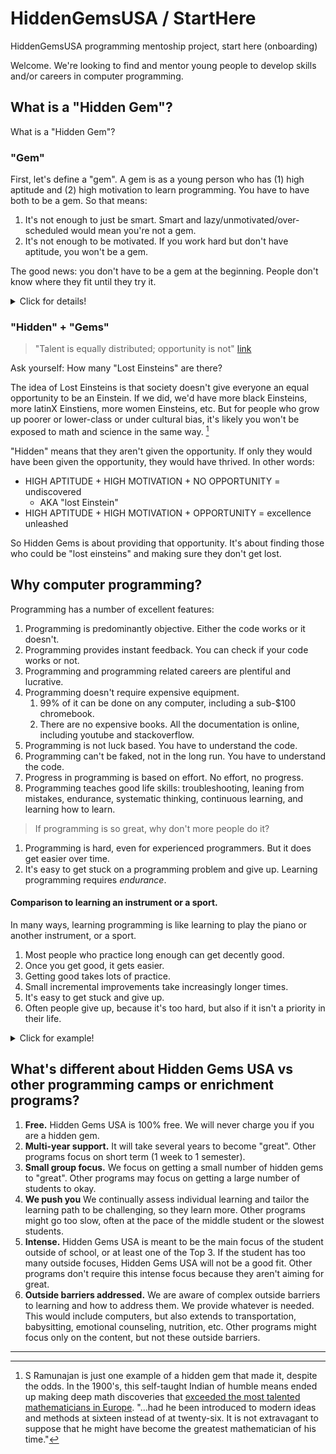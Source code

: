 # HiddenGemsUSA / StartHere
HiddenGemsUSA programming mentoship project, start here (onboarding)


Welcome. We're looking to find and mentor young people to develop skills and/or careers in computer programming.

## What is a "Hidden Gem"?
What is a "Hidden Gem"?

### "Gem"
First, let's define a "gem". A gem is as a young person who has (1) high aptitude and (2) high motivation to learn programming. You have to have both to be a gem. So that means:
1. It's not enough to just be smart. Smart and lazy/unmotivated/over-scheduled would mean you're not a gem.
2. It's not enough to be motivated. If you work hard but don't have aptitude, you won't be a gem.

The good news: you don't have to be a gem at the beginning. People don't know where they fit until they try it.

<details>
  <summary>Click for details!</summary>
  
- We work with you to figure out if you have aptitude and motivation. It takes about 1-3 months to figure it out. After that evalution period, we'll know if you're in 1 of 4 categories:
  - HIGH APTITUDE + HIGH MOTIVATION => you're a gem. We want to encourage you and give you the tools to succeed. Since you want to work hard, we will push/guide you and you willl go fast. (Guess: this is 0.05%-5% of people. **Most rare!**)
  - LOWER APTITUDE + HIGH MOTIVATION => you will work hard, at that matters a lot. We will encourage you and allow you to work at your own pace. (Guess: this is ~5% of people.)
  - HIGH APTITUDE + LOW MOTIVATION => you're smart, but you don't work hard. If you want to stick around, you can. But we won't push you. And if you get stuck in your learning, the help you get is mostly self-service. (Guess: this is ~20% of people.)
  - LOWER APTITUDE + LOW MOTIVATION => you won't work hard on learning programming. And learning programming does require determination. We wish you well in your other endeavors. (Guess: this is ~80% of people.)
  
</details>
  
### "Hidden" + "Gems"
> "Talent is equally distributed; opportunity is not" [link](https://www.inc.com/thomas-koulopoulos/a-study-of-one-million-inventors-identified-key-to-success-its-not-talent.html)

Ask yourself: How many "Lost Einsteins" are there?

The idea of Lost Einsteins is that society doesn't give everyone an equal opportunity to be an Einstein. If we did, we'd have more black Einsteins, more latinX Einstiens, more women Einsteins, etc. But for people who grow up poorer or lower-class or under cultural bias, it's likely you won't be exposed to math and science in the same way. [^Ramunajan]

"Hidden" means that they aren't given the opportunity. If only they would have been given the opportunity, they would have thrived. In other words:
- HIGH APTITUDE + HIGH MOTIVATION + NO OPPORTUNITY = undiscovered
  - AKA "lost Einstein"
- HIGH APTITUDE + HIGH MOTIVATION + OPPORTUNITY = excellence unleashed

So Hidden Gems is about providing that opportunity. It's about finding those who could be "lost einsteins" and making sure they don't get lost.

## Why computer programming?
Programming has a number of excellent features:
1) Programming is predominantly objective. Either the code works or it doesn't.
2) Programming provides instant feedback. You can check if your code works or not.
3) Programming and programming related careers are plentiful and lucrative.
4) Programming doesn't require expensive equipment. 
    1. 99% of it can be done on any computer, including a sub-$100 chromebook.
    2. There are no expensive books. All the documentation is online, including youtube and stackoverflow.
6) Programming is not luck based. You have to understand the code.
7) Programming can't be faked, not in the long run. You have to understand the code. 
8) Progress in programming is based on effort. No effort, no progress.
9) Programming teaches good life skills: troubleshooting, leaning from mistakes, endurance, systematic thinking, continuous learning, and learning how to learn.

>If programming is so great, why don't more people do it?
1) Programming is hard, even for experienced programmers. But it does get easier over time.
2) It's easy to get stuck on a programming problem and give up. Learning programming requires _endurance_.

#### Comparison to learning an instrument or a sport.
In many ways, learning programming is like learning to play the piano or another instrument, or a sport.
1) Most people who practice long enough can get decently good.
2) Once you get good, it gets easier.
3) Getting good takes lots of practice.
4) Small incremental improvements take increasingly longer times.
5) It's easy to get stuck and give up.
6) Often people give up, because it's too hard, but also if it isn't a priority in their life.
<details>
  <summary>Click for example!</summary>
  
  ```python
  a) Absolute beginner -> simple songs/games/tasks = 1 month.
  b) simple songs/games/tasks  -> okay = +3 months.
  c) okay -> good = +15-20 months.
  d) good -> great = +40 months or not possible for everyone.
  e) great -> world class = +120 months or not possible for everyone. 
  ```
</details>

## What's different about Hidden Gems USA vs other programming camps or enrichment programs?

1. **Free.** Hidden Gems USA is 100% free. We will never charge you if you are a hidden gem.
2. **Multi-year support.** It will take several years to become "great". Other programs focus on short term (1 week to 1 semester).
4. **Small group focus.** We focus on getting a small number of hidden gems to "great". Other programs may focus on getting a large number of students to okay.
5. **We push you** We continually assess individual learning and tailor the learning path to be challenging, so they learn more. Other programs might go too slow, often at the pace of the middle student or the slowest students. 
6. **Intense.** Hidden Gems USA is meant to be the main focus of the student outside of school, or at least one of the Top 3. If the student has too many outside focuses, Hidden Gems USA will not be a good fit. Other programs don't require this intense focus because they aren't aiming for great.
7. **Outside barriers addressed.** We are aware of complex outside barriers to learning and how to address them. We provide whatever is needed. This would include computers, but also extends to transportation, babysitting, emotional counseling, nutrition, etc. Other programs might focus only on the content, but not these outside barriers.




---
[^Ramunajan]: S Ramunajan is just one example of a hidden gem that made it, despite the odds. In the 1900's, this self-taught Indian of humble means ended up making deep math discoveries that [exceeded the most talented mathematicians in Europe](https://en.wikipedia.org/wiki/Srinivasa_Ramanujan#Mathematicians'_views_of_Ramanujan). "...had he been introduced to modern ideas and methods at sixteen instead of at twenty-six. It is not extravagant to suppose that he might have become the greatest mathematician of his time."







